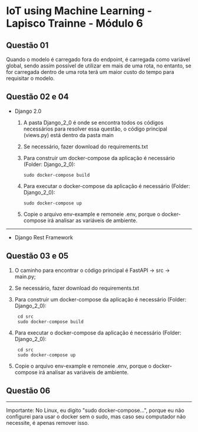 # IoT using Machine Learning - Lapisco Trainne - Módulo 6

## Questão 01
Quando o modelo é carregado fora do endpoint, é carregada como variável global, sendo assim possível de utilizar em mais de uma rota, no entanto, se for carregada dentro de uma rota terá um maior custo do tempo para requisitar o modelo.

## Questão 02 e 04
 - Django 2.0
    
    1. A pasta Django_2_0 é onde se encontra todos os códigos necessários para resolver essa questão, o código principal (views.py) está dentro da pasta main 
    
    2. Se necessário, fazer download do requirements.txt
    
    3. Para construir um docker-compose da aplicação é necessário (Folder: Django_2_0):
    
           sudo docker-compose build
        
    4. Para executar o docker-compose da aplicação é necessário (Folder: Django_2_0):
    
           sudo docker-compose up
    
    5. Copie o arquivo env-example e remoneie .env, porque o docker-compose irá analisar as variáveis de ambiente.
 ------------------------------------------------------------------------------------------------------------------------------------------------------------
    
 - Django Rest Framework


## Questão 03 e 05

1. O caminho para encontrar o código principal é FastAPI -> src -> main.py;
    
2. Se necessário, fazer download do requirements.txt
    
3. Para construir um docker-compose da aplicação é necessário (Folder: Django_2_0):
    
        cd src
        sudo docker-compose build
        
4. Para executar o docker-compose da aplicação é necessário (Folder: Django_2_0):

        cd src
        sudo docker-compose up
    
5. Copie o arquivo env-example e remoneie .env, porque o docker-compose irá analisar as variáveis de ambiente.

## Questão 06









----------------------------------------------------------------------------------------------------------------------------------------------------------------
Importante: No Linux, eu digito "sudo docker-compose...", porque eu não configurei para usar o docker sem o sudo, mas caso seu computador não necessite, é apenas remover isso. 
